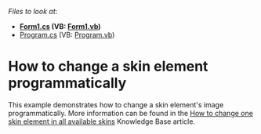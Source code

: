 <!-- default file list -->
*Files to look at*:

* **[Form1.cs](./CS/WindowsApplication1/Form1.cs) (VB: [Form1.vb](./VB/WindowsApplication1/Form1.vb))**
* [Program.cs](./CS/WindowsApplication1/Program.cs) (VB: [Program.vb](./VB/WindowsApplication1/Program.vb))
<!-- default file list end -->
# How to change a skin element programmatically


<p>This example demonstrates how to change a skin element's image programmatically. More information can be found in the <a href="https://www.devexpress.com/Support/Center/p/K18374">How to change one skin element in all available skins</a> Knowledge Base article.</p>

<br/>


